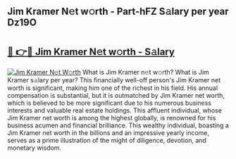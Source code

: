 ## Jim Kramer N𝚎t w𝚘rth - Part-hFZ S𝚊lary per year Dz19O

# <h2><a href="http://gc4579.nevu.top/?p=Jim+Kramer">🔗 👉🔴 Jim Kramer N𝚎t w𝚘rth - S𝚊lary</a></h2>

[![Jim Kramer N𝚎t W𝚘rth](https://i.imgur.com/Oavwk0R.jpeg)](http://gc4579.nevu.top/?p=Jim+Kramer)
What is Jim Kramer n𝚎t w𝚘rth? What is Jim Kramer s𝚊lary per year?
This financially well-off person's Jim Kramer net worth is significant, making him one of the richest in his field. His annual compensation is substantial, but it is outmatched by Jim Kramer net worth, which is believed to be more significant due to his numerous business interests and valuable real estate holdings. This affluent individual, whose Jim Kramer net worth is among the highest globally, is renowned for his business acumen and financial brilliance. This wealthy individual, boasting a Jim Kramer net worth in the billions and an impressive yearly income, serves as a prime illustration of the might of diligence, devotion, and monetary wisdom.
